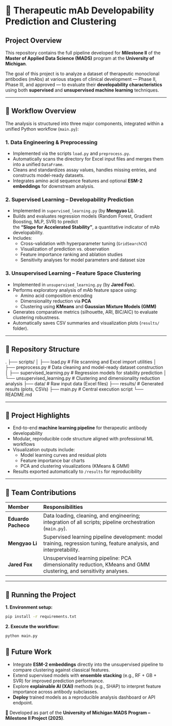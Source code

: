 # 🧬 Therapeutic mAb Developability Prediction and Clustering

## Project Overview

This repository contains the full pipeline developed for **Milestone II** of the **Master of Applied Data Science (MADS)** program at the **University of Michigan**.

The goal of this project is to analyze a dataset of therapeutic monoclonal antibodies (mAbs) at various stages of clinical development — Phase II, Phase III, and approved — to evaluate their **developability characteristics** using both **supervised** and **unsupervised machine learning** techniques.

---

## 🔧 Workflow Overview

The analysis is structured into three major components, integrated within a unified Python workflow (`main.py`):

### 1. **Data Engineering & Preprocessing**
- Implemented via the scripts `load.py` and `preprocess.py`.
- Automatically scans the directory for Excel input files and merges them into a unified `DataFrame`.
- Cleans and standardizes assay values, handles missing entries, and constructs model-ready datasets.
- Integrates amino acid sequence features and optional **ESM-2 embeddings** for downstream analysis.

### 2. **Supervised Learning – Developability Prediction**
- Implemented in `supervised_learning.py` (by **Mengyao Li**).
- Builds and evaluates regression models (Random Forest, Gradient Boosting, MLP, SVR) to predict  
  the **“Slope for Accelerated Stability”**, a quantitative indicator of mAb developability.
- Includes:
  - Cross-validation with hyperparameter tuning (`GridSearchCV`)
  - Visualization of prediction vs. observation
  - Feature importance ranking and ablation studies
  - Sensitivity analyses for model parameters and dataset size

### 3. **Unsupervised Learning – Feature Space Clustering**
- Implemented in `unsupervised_learning.py` (by **Jared Fox**).
- Performs exploratory analysis of mAb feature space using:
  - Amino acid composition encoding
  - Dimensionality reduction via **PCA**
  - Clustering using **KMeans** and **Gaussian Mixture Models (GMM)**
- Generates comparative metrics (silhouette, ARI, BIC/AIC) to evaluate clustering robustness.
- Automatically saves CSV summaries and visualization plots (`results/` folder).

---

## 📂 Repository Structure
.
├── scripts/
│   ├── load.py                     # File scanning and Excel import utilities
│   ├── preprocess.py               # Data cleaning and model-ready dataset construction
│   ├── supervised_learning.py      # Regression models for stability prediction
│   └── unsupervised_learning.py    # Clustering and dimensionality reduction analysis
├── data/                           # Raw input data (Excel files)
├── results/                        # Generated results (plots, CSVs)
├── main.py                         # Central execution script
└── README.md

---

## 🧠 Project Highlights

- End-to-end **machine learning pipeline** for therapeutic antibody developability
- Modular, reproducible code structure aligned with professional ML workflows
- Visualization outputs include:
  - Model learning curves and residual plots  
  - Feature importance bar charts  
  - PCA and clustering visualizations (KMeans & GMM)
- Results exported automatically to `/results` for reproducibility

---

## 👥 Team Contributions

| Member              | Responsibilities                                                                                                     |
| :------------------ | :------------------------------------------------------------------------------------------------------------------- |
| **Eduardo Pacheco** | Data loading, cleaning, and engineering; integration of all scripts; pipeline orchestration (`main.py`).             |
| **Mengyao Li**      | Supervised learning pipeline development: model training, regression tuning, feature analysis, and interpretability. |
| **Jared Fox**       | Unsupervised learning pipeline: PCA dimensionality reduction, KMeans and GMM clustering, and sensitivity analyses.   |

---

## 🚀 Running the Project

**1. Environment setup:**
```bash
pip install -r requirements.txt
```

**2. Execute the workflow:**
```bash
python main.py
```

## 🧩 Future Work

- Integrate **ESM-2 embeddings** directly into the unsupervised pipeline to compare clustering against classical features.
- Extend supervised models with **ensemble stacking** (e.g., RF + GB + SVR) for improved prediction performance.
- Explore **explainable AI (XAI)** methods (e.g., SHAP) to interpret feature importance across antibody subclasses.
- **Deploy** trained models as a reproducible analysis dashboard or API endpoint.


📘 Developed as part of the **University of Michigan MADS Program – Milestone II Project (2025)**.